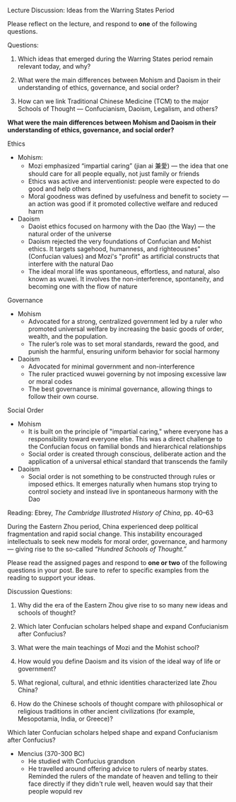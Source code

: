 Lecture Discussion: Ideas from the Warring States Period

Please reflect on the lecture, and respond to **one** of the following questions. 

Questions:

1. Which ideas that emerged during the Warring States period remain relevant today, and why?

2. What were the main differences between Mohism and Daoism in their understanding of ethics, governance, and social order?

3. How can we link Traditional Chinese Medicine (TCM) to the major Schools of Thought — Confucianism, Daoism, Legalism, and others?

**What were the main differences between Mohism and Daoism in their understanding of ethics, governance, and social order?**

Ethics
* Mohism:
	* Mozi emphasized “impartial caring” (jian ai 兼愛) — the idea that one should care for all people equally, not just family or friends
	* Ethics was active and interventionist: people were expected to do good and help others
	* Moral goodness was defined by usefulness and benefit to society — an action was good if it promoted collective welfare and reduced harm
* Daoism
	* Daoist ethics focused on harmony with the Dao (the Way) — the natural order of the universe
	* Daoism rejected the very foundations of Confucian and Mohist ethics. It  targets sagehood, humanness, and righteousnes" (Confucian values) and Mozi's "profit" as artificial constructs that interfere with the natural Dao
	* The ideal moral life was spontaneous, effortless, and natural, also known as wuwei. It involves the non-interference, spontaneity, and becoming one with the flow of nature

Governance
* Mohism
	* Advocated for a strong, centralized government led by a ruler who promoted universal welfare by increasing the basic goods of order, wealth, and the population.
	* The ruler’s role was to set moral standards, reward the good, and punish the harmful, ensuring uniform behavior for social harmony
* Daoism
	* Advocated for minimal government and non-interference
	* The ruler practiced wuwei governing by not imposing excessive law or moral codes
	* The best governance is minimal governance, allowing things to follow their own course.

Social Order
* Mohism
	* It is built on the principle of "impartial caring," where everyone has a responsibility toward everyone else. This was a direct challenge to the Confucian focus on familial bonds and hierarchical relationships
	* Social order is created through conscious, deliberate action and the application of a universal ethical standard that transcends the family
* Daoism
	* Social order is not something to be constructed through rules or imposed ethics. It emerges naturally when humans stop trying to control society and instead live in spontaneous harmony with the Dao


Reading: Ebrey, _The Cambridge Illustrated History of China_, pp. 40–63

During the Eastern Zhou period, China experienced deep political fragmentation and rapid social change. This instability encouraged intellectuals to seek new models for moral order, governance, and harmony — giving rise to the so-called _“Hundred Schools of Thought.”_

Please read the assigned pages and respond to **one or two** of the following questions in your post. Be sure to refer to specific examples from the reading to support your ideas.

Discussion Questions:

1. Why did the era of the Eastern Zhou give rise to so many new ideas and schools of thought?
    
2. Which later Confucian scholars helped shape and expand Confucianism after Confucius?
    
3. What were the main teachings of Mozi and the Mohist school?
    
4. How would you define Daoism and its vision of the ideal way of life or government?
    
5. What regional, cultural, and ethnic identities characterized late Zhou China?
    
6. How do the Chinese schools of thought compare with philosophical or religious traditions in other ancient civilizations (for example, Mesopotamia, India, or Greece)?

Which later Confucian scholars helped shape and expand Confucianism after Confucius?
* Mencius (370-300 BC)
	* He studied with Confucius grandson
	* He travelled around offering advice to rulers of nearby states. Reminded the rulers of the mandate of heaven and telling to their face directly if they didn't rule well, heaven would say that their people wopuld rev